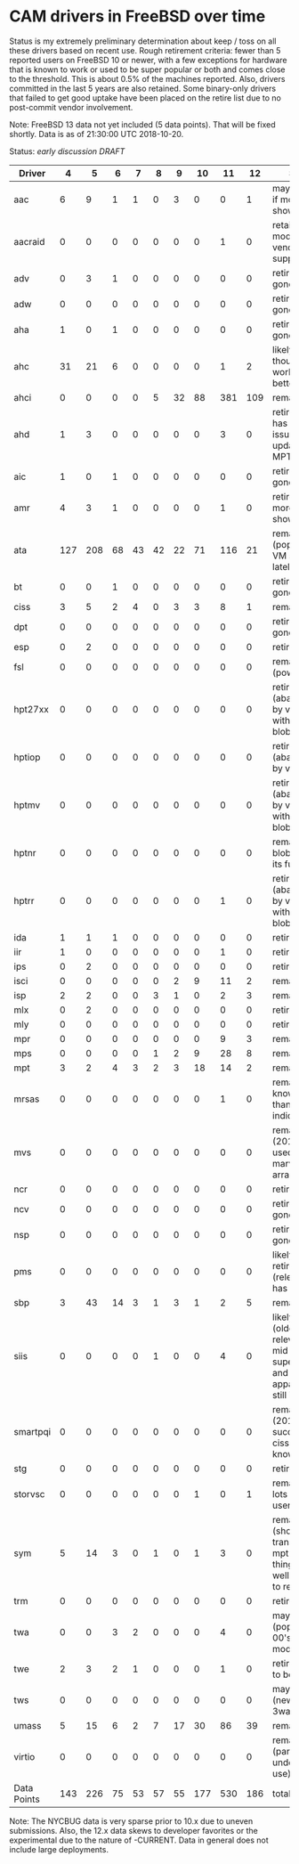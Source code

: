 # CAM drivers in FreeBSD over time

Status is my extremely preliminary determination about keep / toss on
all these drivers based on recent use.  Rough retirement criteria:
fewer than 5 reported users on FreeBSD 10 or newer, with a few
exceptions for hardware that is known to work or used to be super
popular or both and comes close to the threshold. This is about 0.5%
of the machines reported. Also, drivers committed in the last 5 years
are also retained. Some binary-only drivers that failed to get good
uptake have been placed on the retire list due to no post-commit
vendor involvement.

Note: FreeBSD 13 data not yet included (5 data points). That will be
fixed shortly. Data is as of 21:30:00 UTC 2018-10-20.

Status: *early discussion DRAFT*

| Driver | 4 | 5 | 6 | 7 | 8 | 9 | 10 | 11 | 12 | Status |
| --- | --- | --- | --- | --- | --- | --- | --- | --- | --- | --- |
| aac | 6 | 9 | 1 | 1 | 0 | 3 | 0 | 0 | 1 | maybe retain if more users show up |
| aacraid | 0 | 0 | 0 | 0 | 0 | 0 | 0 | 1 | 0 | retain (still modern and vendor supported) |
| adv | 0 | 3 | 1 | 0 | 0 | 0 | 0 | 0 | 0 | retire (marked gone in 12) |
| adw | 0 | 0 | 0 | 0 | 0 | 0 | 0 | 0 | 0 | retire (marked gone in 12) |
| aha | 1 | 0 | 1 | 0 | 0 | 0 | 0 | 0 | 0 | retire (marked gone in 12) |
| ahc | 31 | 21 | 6 | 0 | 0 | 0 | 0 | 1 | 2 | likely remains, though mpt works much better |
| ahci | 0 | 0 | 0 | 0 | 5 | 32 | 88 | 381 | 109 | remains |
| ahd | 1 | 3 | 0 | 0 | 0 | 0 | 0 | 3 | 0 | retire (driver has known issues, should update to a MPT card) |
| aic | 1 | 0 | 1 | 0 | 0 | 0 | 0 | 0 | 0 | retire (marked gone in 12) |
| amr | 4 | 3 | 1 | 0 | 0 | 0 | 0 | 1 | 0 | retire unless more users show up |
| ata | 127 | 208 | 68 | 43 | 42 | 22 | 71 | 116 | 21 | remains (popular in VM setups lately) |
| bt | 0 | 0 | 1 | 0 | 0 | 0 | 0 | 0 | 0 | retire (marked gone in 12) |
| ciss | 3 | 5 | 2 | 4 | 0 | 3 | 3 | 8 | 1 | remains |
| dpt | 0 | 0 | 0 | 0 | 0 | 0 | 0 | 0 | 0 | retire (marked gone in 12) |
| esp | 0 | 2 | 0 | 0 | 0 | 0 | 0 | 0 | 0 | retire |
| fsl | 0 | 0 | 0 | 0 | 0 | 0 | 0 | 0 | 0 | remains (powerpc) |
| hpt27xx | 0 | 0 | 0 | 0 | 0 | 0 | 0 | 0 | 0 | retire (abaondoned by vendor with binary blobs only) |
| hptiop | 0 | 0 | 0 | 0 | 0 | 0 | 0 | 0 | 0 | retire (abandoned by vendor) |
| hptmv | 0 | 0 | 0 | 0 | 0 | 0 | 0 | 0 | 0 | retire (abandoned by vendor with binary blobs only) |
| hptnr | 0 | 0 | 0 | 0 | 0 | 0 | 0 | 0 | 0 | remain (binary blobs threaten its future) |
| hptrr | 0 | 0 | 0 | 0 | 0 | 0 | 0 | 1 | 0 | retire (abandonware by vendor with binary blobs only) |
| ida | 1 | 1 | 1 | 0 | 0 | 0 | 0 | 0 | 0 | retire |
| iir | 1 | 0 | 0 | 0 | 0 | 0 | 0 | 1 | 0 | retire |
| ips | 0 | 2 | 0 | 0 | 0 | 0 | 0 | 0 | 0 | retire |
| isci | 0 | 0 | 0 | 0 | 0 | 2 | 9 | 11 | 2 | remains |
| isp | 2 | 2 | 0 | 0 | 3 | 1 | 0 | 2 | 3 | remains |
| mlx | 0 | 2 | 0 | 0 | 0 | 0 | 0 | 0 | 0 | retire |
| mly | 0 | 0 | 0 | 0 | 0 | 0 | 0 | 0 | 0 | retire |
| mpr | 0 | 0 | 0 | 0 | 0 | 0 | 0 | 9 | 3 | remains |
| mps | 0 | 0 | 0 | 0 | 1 | 2 | 9 | 28 | 8 | remains |
| mpt | 3 | 2 | 4 | 3 | 2 | 3 | 18 | 14 | 2 | remains |
| mrsas | 0 | 0 | 0 | 0 | 0 | 0 | 0 | 1 | 0 | remains (more known usage than this data indicates) |
| mvs | 0 | 0 | 0 | 0 | 0 | 0 | 0 | 0 | 0 | remains (2015) as used by many marvel SoC arrangements |
| ncr | 0 | 0 | 0 | 0 | 0 | 0 | 0 | 0 | 0 | retire |
| ncv | 0 | 0 | 0 | 0 | 0 | 0 | 0 | 0 | 0 | retire (marked gone in 12) |
| nsp | 0 | 0 | 0 | 0 | 0 | 0 | 0 | 0 | 0 | retire (marked gone in 12) |
| pms | 0 | 0 | 0 | 0 | 0 | 0 | 0 | 0 | 0 | likely to be retired (relevance has passed) |
| sbp | 3 | 43 | 14 | 3 | 1 | 3 | 1 | 2 | 5 | remains |
| siis | 0 | 0 | 0 | 0 | 1 | 0 | 0 | 4 | 0 | likely remains (older card relevant in the mid 00's, but super popular and apparently still in use) |
| smartpqi | 0 | 0 | 0 | 0 | 0 | 0 | 0 | 0 | 0 | remains (2017 successor to ciss, has known users) |
| stg | 0 | 0 | 0 | 0 | 0 | 0 | 0 | 0 | 0 | retire |
| storvsc | 0 | 0 | 0 | 0 | 0 | 0 | 1 | 0 | 1 | remains (has lots of known users) |
| sym | 5 | 14 | 3 | 0 | 1 | 0 | 1 | 3 | 0 | remains (should transition to mpt card, but things work well enough to retain) |
| trm | 0 | 0 | 0 | 0 | 0 | 0 | 0 | 0 | 0 | retire |
| twa | 0 | 0 | 3 | 2 | 0 | 0 | 0 | 4 | 0 | maybe retire (popular mid-00's, limited modern use) |
| twe | 2 | 3 | 2 | 1 | 0 | 0 | 0 | 1 | 0 | retire (too old to be relevant) |
| tws | 0 | 0 | 0 | 0 | 0 | 0 | 0 | 0 | 0 | maybe retire (newest of the 3ware line) |
| umass | 5 | 15 | 6 | 2 | 7 | 17 | 30 | 86 | 39 | remains |
| virtio | 0 | 0 | 0 | 0 | 0 | 0 | 0 | 0 | 0 | remains (parsing glitch underrepsents use) |
| Data Points | 143 | 226 | 75 | 53 | 57 | 55 | 177 | 530 | 186 | total |

Note: The NYCBUG data is very sparse prior to 10.x due to uneven submissions. Also, the 12.x data skews to developer favorites or the experimental due to the nature of -CURRENT. Data in general does not include large deployments.
